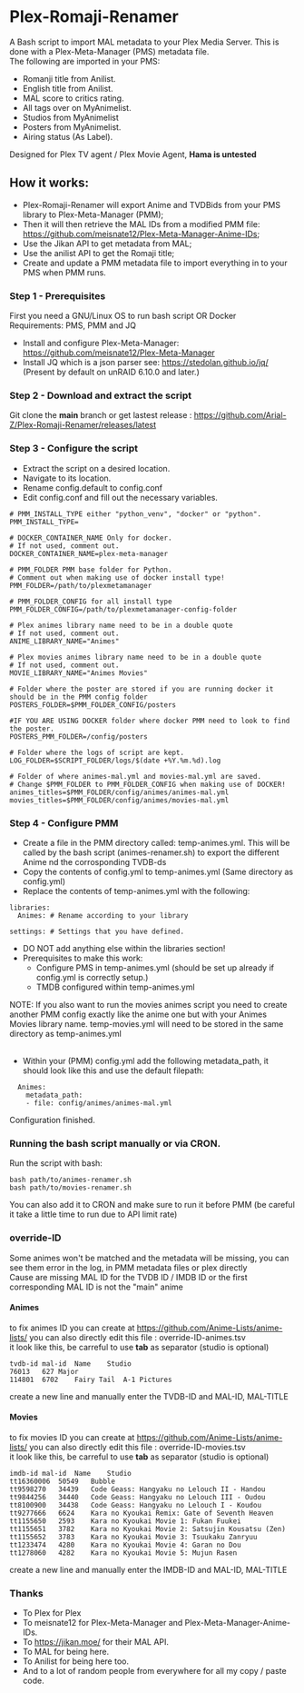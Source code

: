 # Plex-Romaji-Renamer

A Bash script to import MAL metadata to your Plex Media Server. This is done with a Plex-Meta-Manager (PMS) metadata file.<br/>
The following are imported in your PMS:
  - Romanji title from Anilist.
  - English title from Anilist.
  - MAL score to critics rating.
  - All tags over on MyAnimelist.
  - Studios from MyAnimelist
  - Posters from MyAnimelist.
  - Airing status (As Label).
  
Designed for Plex TV agent / Plex Movie Agent, <b>Hama is untested</b>
  
 ## How it works:
  - Plex-Romaji-Renamer will export Anime and TVDBids from your PMS library to Plex-Meta-Manager (PMM);
  - Then it will then retrieve the MAL IDs from a modified PMM file: https://github.com/meisnate12/Plex-Meta-Manager-Anime-IDs;
  - Use the Jikan API to get metadata from MAL;
  - Use the anilist API to get the Romaji title;
  - Create and update a PMM metadata file to import everything in to your PMS when PMM runs.

### Step 1 - Prerequisites
First you need a GNU/Linux OS to run bash script OR Docker<br/>
  Requirements: PMS, PMM and JQ<br/>
  - Install and configure Plex-Meta-Manager: https://github.com/meisnate12/Plex-Meta-Manager<br/> 
  - Install JQ which is a json parser see: https://stedolan.github.io/jq/ (Present by default on unRAID 6.10.0 and later.)<br/>

### Step 2 - Download and extract the script
Git clone the **main** branch or get lastest release : https://github.com/Arial-Z/Plex-Romaji-Renamer/releases/latest

### Step 3 - Configure the script
  - Extract the script on a desired location.<br/>
  - Navigate to its location.<br/>
  - Rename config.default to config.conf<br/>
  - Edit config.conf and fill out the necessary variables.<br/>
```
# PMM_INSTALL_TYPE either "python_venv", "docker" or "python".
PMM_INSTALL_TYPE=

# DOCKER_CONTAINER_NAME Only for docker.
# If not used, comment out.
DOCKER_CONTAINER_NAME=plex-meta-manager

# PMM_FOLDER PMM base folder for Python.
# Comment out when making use of docker install type!
PMM_FOLDER=/path/to/plexmetamanager

# PMM_FOLDER_CONFIG for all install type
PMM_FOLDER_CONFIG=/path/to/plexmetamanager-config-folder

# Plex animes library name need to be in a double quote
# If not used, comment out.
ANIME_LIBRARY_NAME="Animes"

# Plex movies animes library name need to be in a double quote
# If not used, comment out.
MOVIE_LIBRARY_NAME="Animes Movies"

# Folder where the poster are stored if you are running docker it should be in the PMM config folder
POSTERS_FOLDER=$PMM_FOLDER_CONFIG/posters

#IF YOU ARE USING DOCKER folder where docker PMM need to look to find the poster.
POSTERS_PMM_FOLDER=/config/posters

# Folder where the logs of script are kept.
LOG_FOLDER=$SCRIPT_FOLDER/logs/$(date +%Y.%m.%d).log

# Folder of where animes-mal.yml and movies-mal.yml are saved.
# Change $PMM_FOLDER to PMM_FOLDER_CONFIG when making use of DOCKER!
animes_titles=$PMM_FOLDER/config/animes/animes-mal.yml
movies_titles=$PMM_FOLDER/config/animes/movies-mal.yml
```

### Step 4 - Configure PMM 
  - Create a file in the PMM directory called: temp-animes.yml. This will be called by the bash script (animes-renamer.sh) to export the different Anime nd the corrosponding TVDB-ds<br/>
  - Copy the contents of config.yml to temp-animes.yml (Same directory as config.yml)<br/>
  - Replace the contents of temp-animes.yml with the following:
```
libraries:
  Animes: # Rename according to your library

settings: # Settings that you have defined.
```
  - DO NOT add anything else within the libraries section!
  - Prerequisites to make this work:
    - Configure PMS in temp-animes.yml (should be set up already if config.yml is correctly setup.)<br/>
    - TMDB configured within temp-animes.yml<br/>

NOTE: If you also want to run the movies animes script you need to create another PMM config exactly like the anime one but with your Animes Movies library name. temp-movies.yml will need to be stored in the same directory as temp-animes.yml<br/>
<br/>
  - Within your (PMM) config.yml add the following metadata_path, it should look like this and use the default filepath:
```
  Animes:
    metadata_path:
    - file: config/animes/animes-mal.yml
```
Configuration finished.
### Running the bash script manually or via CRON.

Run the script with bash:<br/>
```
bash path/to/animes-renamer.sh
bash path/to/movies-renamer.sh
```
You can also add it to CRON and make sure to run it before PMM (be careful it take a little time to run due to API limit rate)

### override-ID
Some animes won't be matched and the metadata will be missing, you can see them error in the log, in PMM metadata files or plex directly<br/>
Cause are missing MAL ID for the TVDB ID / IMDB ID or the first corresponding MAL ID is not the "main" anime<br/>
#### Animes
to fix animes ID you can create at https://github.com/Anime-Lists/anime-lists/ you can also directly edit this file : override-ID-animes.tsv<br/>
it look like this, be carreful to use **tab** as separator (studio is optional)
```
tvdb-id	mal-id	Name	Studio
76013	627	Major	
114801	6702	Fairy Tail	A-1 Pictures
```
create a new line and manually enter the TVDB-ID and MAL-ID, MAL-TITLE<br/>
#### Movies
to fix movies ID you can create at https://github.com/Anime-Lists/anime-lists/ you can also directly edit this file : override-ID-movies.tsv<br/>
it look like this, be carreful to use **tab** as separator (studio is optional)
```
imdb-id	mal-id	Name	Studio
tt16360006	50549	Bubble
tt9598270	34439	Code Geass: Hangyaku no Lelouch II - Handou
tt9844256	34440	Code Geass: Hangyaku no Lelouch III - Oudou
tt8100900	34438	Code Geass: Hangyaku no Lelouch I - Koudou
tt9277666	6624	Kara no Kyoukai Remix: Gate of Seventh Heaven
tt1155650	2593	Kara no Kyoukai Movie 1: Fukan Fuukei
tt1155651	3782	Kara no Kyoukai Movie 2: Satsujin Kousatsu (Zen)
tt1155652	3783	Kara no Kyoukai Movie 3: Tsuukaku Zanryuu
tt1233474	4280	Kara no Kyoukai Movie 4: Garan no Dou
tt1278060	4282	Kara no Kyoukai Movie 5: Mujun Rasen
```
create a new line and manually enter the IMDB-ID and MAL-ID, MAL-TITLE

### Thanks
  - To Plex for Plex
  - To meisnate12 for Plex-Meta-Manager and Plex-Meta-Manager-Anime-IDs.
  - To https://jikan.moe/ for their MAL API.
  - To MAL for being here.
  - To Anilist for being here too.
  - And to a lot of random people from everywhere for all my copy / paste code.
